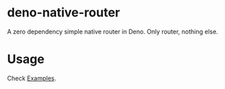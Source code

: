 # deno-native-router
A zero dependency simple native router in Deno. Only router, nothing else.

# Usage
Check [Examples](./example.ts).
